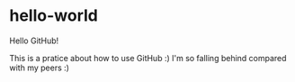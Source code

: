 # hello-world
Hello GitHub!

This is a pratice about how to use GitHub :)
I'm so falling behind compared with my peers :)
